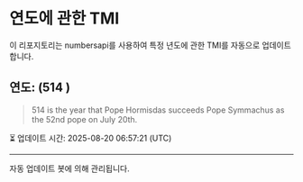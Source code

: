 
# 연도에 관한 TMI

이 리포지토리는 numbersapi를 사용하여 특정 년도에 관한 TMI를 자동으로 업데이트합니다.

## 연도: (514 )
> 514 is the year that Pope Hormisdas succeeds Pope Symmachus as the 52nd pope on July 20th.

⏳ 업데이트 시간: 2025-08-20 06:57:21 (UTC)

---
자동 업데이트 봇에 의해 관리됩니다.
